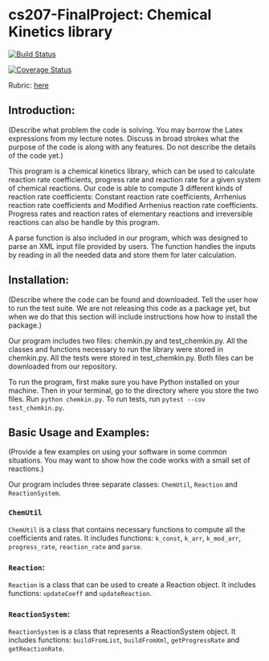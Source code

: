 # cs207-FinalProject: Chemical Kinetics library

[![Build Status](https://travis-ci.org/CS207Team10/cs207-FinalProject.svg?branch=master)](https://travis-ci.org/CS207Team10/cs207-FinalProject)

[![Coverage Status](https://coveralls.io/repos/github/CS207Team10/cs207-FinalProject/badge.svg?branch=master)](https://coveralls.io/github/CS207Team10/cs207-FinalProject?branch=master)

Rubric: [here](https://github.com/IACS-CS-207/cs207-F17/blob/master/project/milestone1_rubric.md)

## Introduction:
(Describe what problem the code is solving. You may borrow the Latex expressions from my lecture notes. Discuss in broad strokes what the purpose of the code is along with any features. Do not describe the details of the code yet.)

This program is a chemical kinetics library, which can be used to calculate reaction rate coefficients, progress rate and reaction rate for a given system of chemical reactions. Our code is able to compute 3 different kinds of reaction rate coefficients: Constant reaction rate coefficients, Arrhenius reaction rate coefficients and Modified Arrhenius reaction rate coefficients. Progress rates and reaction rates of elementary reactions and irreversible reactions can also be handle by this program. 

A parse function is also included in our program, which was designed to parse an XML input file provided by users. The function handles the inputs by reading in all the needed data and store them for later calculation.


## Installation:
(Describe where the code can be found and downloaded. Tell the user how to run the test suite. We are not releasing this code as a package yet, but when we do that this section will include instructions how how to install the package.)

Our program includes two files: chemkin.py and test_chemkin.py. All the classes and functions necessary to run the library were stored in chemkin.py. All the tests were stored in test_chemkin.py. Both files can be downloaded from our repository. 

To run the program, first make sure you have Python installed on your machine. Then in your terminal, go to the directory where you store the two files. Run `python chemkin.py`. To run tests, run `pytest --cov test_chemkin.py`.


## Basic Usage and Examples: 
(Provide a few examples on using your software in some common situations. You may want to show how the code works with a small set of reactions.)

Our program includes three separate classes: `ChemUtil`, `Reaction` and `ReactionSystem`. 

### `ChemUtil`

`ChemUtil` is a class that contains necessary functions to compute all the coefficients and rates. It includes functions: `k_const`, `k_arr`, `k_mod_arr`, `progress_rate`, `reaction_rate` and `parse`.

### `Reaction`:

`Reaction` is a class that can be used to create a Reaction object. It includes functions: `updateCoeff` and `updateReaction`.

### `ReactionSystem`:

`ReactionSystem` is a class that represents a ReactionSystem object. It includes functions: `buildFromList`, `buildFromXml`, `getProgressRate` and `getReactionRate`.




